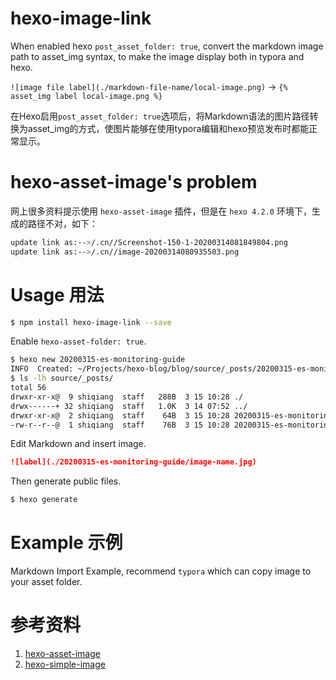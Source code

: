 # hexo-image-link 

When enabled hexo `post_asset_folder: true`, convert the markdown image path to asset_img syntax, to make the image display both in typora and hexo.

`![image file label](./markdown-file-name/local-image.png)` -> `{% asset_img label local-image.png %}`

在Hexo启用`post_asset_folder: true`选项后，将Markdown语法的图片路径转换为asset_img的方式，使图片能够在使用typora编辑和hexo预览发布时都能正常显示。

# hexo-asset-image's problem

网上很多资料提示使用 `hexo-asset-image` 插件，但是在 `hexo 4.2.0` 环境下，生成的路径不对，如下：

```sh
update link as:-->/.cn//Screenshot-150-1-20200314081849804.png
update link as:-->/.cn//image-20200314080935503.png
```

# Usage 用法

```sh
$ npm install hexo-image-link --save
```

Enable `hexo-asset-folder: true`. 

```sh
$ hexo new 20200315-es-monitoring-guide
INFO  Created: ~/Projects/hexo-blog/blog/source/_posts/20200315-es-monitoring-guide.md
$ ls -lh source/_posts/
total 56
drwxr-xr-x@  9 shiqiang  staff   288B  3 15 10:28 ./
drwx------+ 32 shiqiang  staff   1.0K  3 14 07:52 ../
drwxr-xr-x@  2 shiqiang  staff    64B  3 15 10:28 20200315-es-monitoring-guide/
-rw-r--r--@  1 shiqiang  staff    76B  3 15 10:28 20200315-es-monitoring-guide.md
```

Edit Markdown and insert image.
```markdown
![label](./20200315-es-monitoring-guide/image-name.jpg)
```

Then generate public files.
```sh
$ hexo generate
```

# Example 示例

Markdown Import Example, recommend `typora` which can copy image to your asset folder.



# 参考资料
1. [hexo-asset-image](https://github.com/xcodebuild/hexo-asset-image)
2. [hexo-simple-image]()